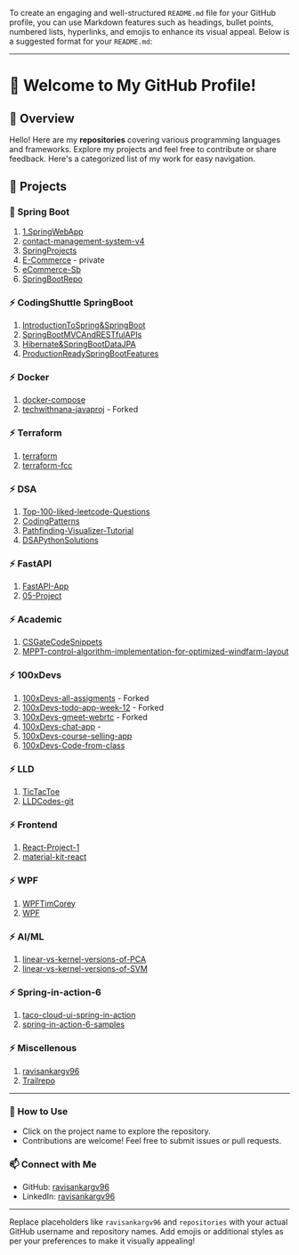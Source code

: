 To create an engaging and well-structured `README.md` file for your GitHub profile, you can use Markdown features such as headings, bullet points, numbered lists, hyperlinks, and emojis to enhance its visual appeal. Below is a suggested format for your `README.md`:

---

# 🌟 Welcome to My GitHub Profile!  

## 📖 Overview  
Hello! Here are my **repositories** covering various programming languages and frameworks. Explore my projects and feel free to contribute or share feedback. Here's a categorized list of my work for easy navigation.  

## 🚀 Projects  

### 🌼 Spring Boot
1. [1.SpringWebApp](https://github.com/ravisankargv96/1.SpringWebApp)
2. [contact-management-system-v4](https://github.com/ravisankargv96/contact-management-system-v4)
3. [SpringProjects](https://github.com/ravisankargv96/SpringProjects)
4. [E-Commerce](https://github.com/ravisankargv96/E-Commerce) - private
5. [eCommerce-Sb](https://github.com/ravisankargv96/eCommerce-Sb)
6. [SpringBootRepo](https://github.com/ravisankargv96/SpringBootRepo)

### ⚡ CodingShuttle SpringBoot
1. [IntroductionToSpring&SpringBoot](https://github.com/ravisankargv96/01-IntroductionToSpringAndSpringBoot)
2. [SpringBootMVCAndRESTfulAPIs](https://github.com/ravisankargv96/02-SpringBootMVCAndRESTfulAPIs)
3. [Hibernate&SpringBootDataJPA](https://github.com/ravisankargv96/03-HibernateAndSpringBootDataJPA)
4. [ProductionReadySpringBootFeatures](https://github.com/ravisankargv96/04-ProductionReadySpringBootFeatures)

### ⚡ Docker
1. [docker-compose](https://github.com/ravisankargv96/docker-compose)
2. [techwithnana-javaproj](https://github.com/ravisankargv96/techwithnana-javaproj) - Forked
   

### ⚡ Terraform
1. [terraform](https://github.com/ravisankargv96/terraform)
2. [terraform-fcc](https://github.com/ravisankargv96/terraform-fcc)
 

### ⚡ DSA
1. [Top-100-liked-leetcode-Questions](https://github.com/ravisankargv96/Top-100-liked-leetcode-Questions)
2. [CodingPatterns](https://github.com/ravisankargv96/CodingPatterns)
3. [Pathfinding-Visualizer-Tutorial](https://github.com/ravisankargv96/Pathfinding-Visualizer-Tutorial)
4. [DSAPythonSolutions](https://github.com/ravisankargv96/DSAPythonSolutions)
   

### ⚡ FastAPI
1. [FastAPI-App](https://github.com/ravisankargv96/FastAPI-App)
2. [05-Project](https://github.com/ravisankargv96/05-Project)


### ⚡ Academic
1. [CSGateCodeSnippets](https://github.com/ravisankargv96/CSGateCodeSnippets)
2. [MPPT-control-algorithm-implementation-for-optimized-windfarm-layout](https://github.com/ravisankargv96/MPPT-control-algorithm-implementation-for-optimized-windfarm-layout)


### ⚡ 100xDevs
1. [100xDevs-all-assigments](https://github.com/ravisankargv96/100xDevs-all-assigments) - Forked
2. [100xDevs-todo-app-week-12](https://github.com/ravisankargv96/100xDevs-todo-app-week-12) - Forked
3. [100xDevs-gmeet-webrtc](https://github.com/ravisankargv96/100xDevs-gmeet-webrtc) - Forked
4. [100xDevs-chat-app](https://github.com/ravisankargv96/100xDevs-chat-app) -
5. [100xDevs-course-selling-app](https://github.com/ravisankargv96/100xDevs-course-selling-app)
6. [100xDevs-Code-from-class](https://github.com/ravisankargv96/100xDevs-Code-from-class)

### ⚡ LLD
1. [TicTacToe](https://github.com/ravisankargv96/TicTacToe)
2. [LLDCodes-git](https://github.com/ravisankargv96/LLDCodes-git)


### ⚡ Frontend
1. [React-Project-1](https://github.com/ravisankargv96/React-Project-1)
2. [material-kit-react](https://github.com/ravisankargv96/material-kit-react)


### ⚡ WPF
1. [WPFTimCorey](https://github.com/ravisankargv96/WPFTimCorey)
2. [WPF](https://github.com/ravisankargv96/WPF)


### ⚡ AI/ML
1. [linear-vs-kernel-versions-of-PCA](https://github.com/ravisankargv96/linear-vs-kernel-versions-of-PCA)
2. [linear-vs-kernel-versions-of-SVM](https://github.com/ravisankargv96/linear-vs-kernel-versions-of-SVM)


### ⚡ Spring-in-action-6
1. [taco-cloud-ui-spring-in-action](https://github.com/ravisankargv96/taco-cloud-ui-spring-in-action)
2. [spring-in-action-6-samples](https://github.com/ravisankargv96/spring-in-action-6-samples)

### ⚡ Miscellenous
1. [ravisankargv96](https://github.com/ravisankargv96/ravisankargv96)
2. [Trailrepo](https://github.com/ravisankargv96/Trailrepo)

---

### 🌟 How to Use  
- Click on the project name to explore the repository.  
- Contributions are welcome! Feel free to submit issues or pull requests.  

### 📫 Connect with Me  
- GitHub: [ravisankargv96](https://github.com/ravisankargv96)  
- LinkedIn: [ravisankargv96](https://linkedin.com/in/ravisankargv96)  

---

Replace placeholders like `ravisankargv96` and `repositories` with your actual GitHub username and repository names. Add emojis or additional styles as per your preferences to make it visually appealing!
